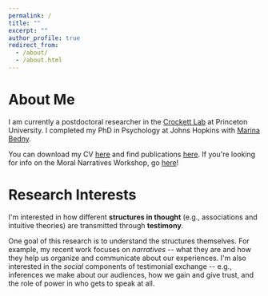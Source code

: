 ```yaml
---
permalink: /
title: ""
excerpt: ""
author_profile: true
redirect_from: 
  - /about/
  - /about.html
---
```


About Me
============
I am currently a postdoctoral researcher in the [Crockett Lab](http://www.crockettlab.org/) at Princeton University. I completed my PhD in Psychology at Johns Hopkins with [Marina Bedny](https://bednylab.com/index.html).

You can download my CV [here]([(https://judyseinkim.github.io/cv/)) and find publications [here](https://judyseinkim.github.io/publications/). If you're looking for info on the Moral Narratives Workshop, go [here](https://moralnarratives.org)! 

Research Interests
============
I'm interested in how different **structures in thought** (e.g., associations and intuitive theories) are transmitted through **testimony**. 

One goal of this research is to understand the structures themselves. For example, my recent work focuses on _narratives_ -- what they are and how they help us organize and communicate about our experiences. I'm also interested in the _social_ components of testimonial exchange -- e.g., inferences we make about our audiences, how we gain and give trust, and the role of power in who gets to speak at all.



